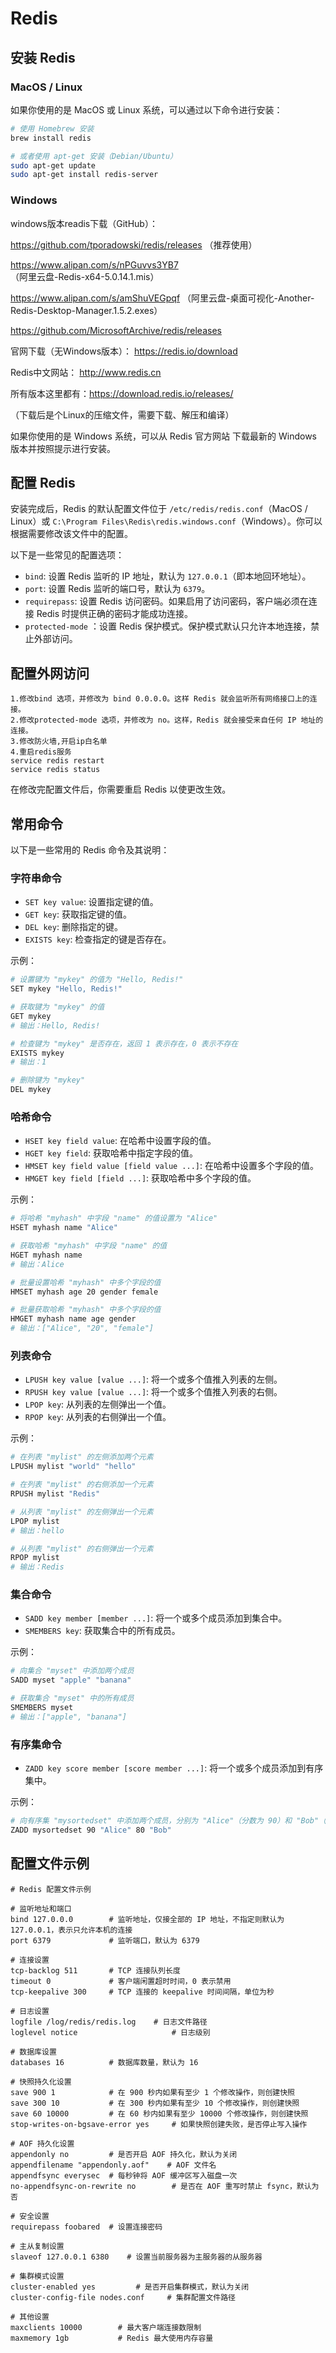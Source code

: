 # Redis

## 安装 Redis

### MacOS / Linux

如果你使用的是 MacOS 或 Linux 系统，可以通过以下命令进行安装：

```bash
# 使用 Homebrew 安装
brew install redis

# 或者使用 apt-get 安装（Debian/Ubuntu）
sudo apt-get update
sudo apt-get install redis-server
```

### Windows

windows版本readis下载（GitHub）：

https://github.com/tporadowski/redis/releases （推荐使用）

https://www.alipan.com/s/nPGuvvs3YB7 （阿里云盘-Redis-x64-5.0.14.1.mis）

https://www.alipan.com/s/amShuVEGpqf  （阿里云盘-桌面可视化-Another-Redis-Desktop-Manager.1.5.2.exes）

https://github.com/MicrosoftArchive/redis/releases

官网下载（无Windows版本）： https://redis.io/download

Redis中文网站： http://www.redis.cn

所有版本这里都有：https://download.redis.io/releases/

（下载后是个Linux的压缩文件，需要下载、解压和编译）
 
如果你使用的是 Windows 系统，可以从 Redis 官方网站 下载最新的 Windows 版本并按照提示进行安装。

## 配置 Redis

安装完成后，Redis 的默认配置文件位于 `/etc/redis/redis.conf`（MacOS / Linux）或 `C:\Program Files\Redis\redis.windows.conf`（Windows）。你可以根据需要修改该文件中的配置。

以下是一些常见的配置选项：

* `bind`: 设置 Redis 监听的 IP 地址，默认为 `127.0.0.1`（即本地回环地址）。
* `port`: 设置 Redis 监听的端口号，默认为 `6379`。
* `requirepass`: 设置 Redis 访问密码。如果启用了访问密码，客户端必须在连接 Redis 时提供正确的密码才能成功连接。
* `protected-mode` ：设置 Redis 保护模式。保护模式默认只允许本地连接，禁止外部访问。



## 配置外网访问

```
1.修改bind 选项，并修改为 bind 0.0.0.0。这样 Redis 就会监听所有网络接口上的连接。
2.修改protected-mode 选项，并修改为 no。这样，Redis 就会接受来自任何 IP 地址的连接。
3.修改防火墙,开启ip白名单
4.重启redis服务
service redis restart
service redis status
```
在修改完配置文件后，你需要重启 Redis 以使更改生效。

## 常用命令

以下是一些常用的 Redis 命令及其说明：

### 字符串命令

* `SET key value`: 设置指定键的值。
* `GET key`: 获取指定键的值。
* `DEL key`: 删除指定的键。
* `EXISTS key`: 检查指定的键是否存在。

示例：

```bash
# 设置键为 "mykey" 的值为 "Hello, Redis!"
SET mykey "Hello, Redis!"

# 获取键为 "mykey" 的值
GET mykey
# 输出：Hello, Redis!

# 检查键为 "mykey" 是否存在，返回 1 表示存在，0 表示不存在
EXISTS mykey
# 输出：1

# 删除键为 "mykey"
DEL mykey
```

### 哈希命令

* `HSET key field value`: 在哈希中设置字段的值。
* `HGET key field`: 获取哈希中指定字段的值。
* `HMSET key field value [field value ...]`: 在哈希中设置多个字段的值。
* `HMGET key field [field ...]`: 获取哈希中多个字段的值。

示例：

```bash
# 将哈希 "myhash" 中字段 "name" 的值设置为 "Alice"
HSET myhash name "Alice"

# 获取哈希 "myhash" 中字段 "name" 的值
HGET myhash name
# 输出：Alice

# 批量设置哈希 "myhash" 中多个字段的值
HMSET myhash age 20 gender female

# 批量获取哈希 "myhash" 中多个字段的值
HMGET myhash name age gender
# 输出：["Alice", "20", "female"]
```

### 列表命令

* `LPUSH key value [value ...]`: 将一个或多个值推入列表的左侧。
* `RPUSH key value [value ...]`: 将一个或多个值推入列表的右侧。
* `LPOP key`: 从列表的左侧弹出一个值。
* `RPOP key`: 从列表的右侧弹出一个值。

示例：

```bash
# 在列表 "mylist" 的左侧添加两个元素
LPUSH mylist "world" "hello"

# 在列表 "mylist" 的右侧添加一个元素
RPUSH mylist "Redis"

# 从列表 "mylist" 的左侧弹出一个元素
LPOP mylist
# 输出：hello

# 从列表 "mylist" 的右侧弹出一个元素
RPOP mylist
# 输出：Redis
```

### 集合命令

* `SADD key member [member ...]`: 将一个或多个成员添加到集合中。
* `SMEMBERS key`: 获取集合中的所有成员。

示例：

```bash
# 向集合 "myset" 中添加两个成员
SADD myset "apple" "banana"

# 获取集合 "myset" 中的所有成员
SMEMBERS myset
# 输出：["apple", "banana"]
```

### 有序集命令

* `ZADD key score member [score member ...]`: 将一个或多个成员添加到有序集中。

示例：

```bash
# 向有序集 "mysortedset" 中添加两个成员，分别为 "Alice"（分数为 90）和 "Bob"（分数为 80）
ZADD mysortedset 90 "Alice" 80 "Bob"
```

## 配置文件示例
```
# Redis 配置文件示例

# 监听地址和端口
bind 127.0.0.0        # 监听地址，仅接全部的 IP 地址，不指定则默认为 127.0.0.1，表示只允许本机的连接
port 6379             # 监听端口，默认为 6379

# 连接设置
tcp-backlog 511       # TCP 连接队列长度
timeout 0             # 客户端闲置超时时间，0 表示禁用
tcp-keepalive 300     # TCP 连接的 keepalive 时间间隔，单位为秒

# 日志设置
logfile /log/redis/redis.log    # 日志文件路径
loglevel notice                     # 日志级别

# 数据库设置
databases 16          # 数据库数量，默认为 16

# 快照持久化设置
save 900 1            # 在 900 秒内如果有至少 1 个修改操作，则创建快照
save 300 10           # 在 300 秒内如果有至少 10 个修改操作，则创建快照
save 60 10000         # 在 60 秒内如果有至少 10000 个修改操作，则创建快照
stop-writes-on-bgsave-error yes     # 如果快照创建失败，是否停止写入操作

# AOF 持久化设置
appendonly no         # 是否开启 AOF 持久化，默认为关闭
appendfilename "appendonly.aof"    # AOF 文件名
appendfsync everysec  # 每秒钟将 AOF 缓冲区写入磁盘一次
no-appendfsync-on-rewrite no        # 是否在 AOF 重写时禁止 fsync，默认为否

# 安全设置
requirepass foobared  # 设置连接密码

# 主从复制设置
slaveof 127.0.0.1 6380    # 设置当前服务器为主服务器的从服务器

# 集群模式设置
cluster-enabled yes         # 是否开启集群模式，默认为关闭
cluster-config-file nodes.conf     # 集群配置文件路径

# 其他设置
maxclients 10000        # 最大客户端连接数限制
maxmemory 1gb           # Redis 最大使用内存容量

```